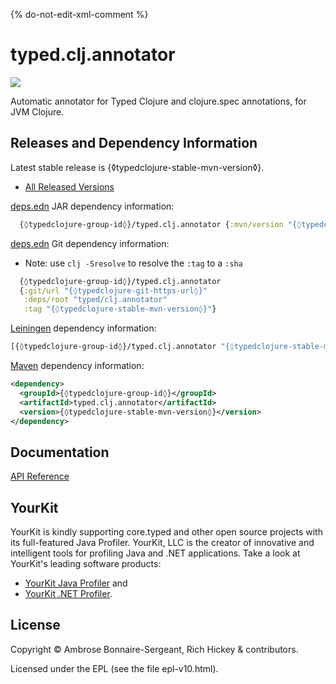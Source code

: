 {% do-not-edit-xml-comment %}
# typed.clj.annotator

<a href='{◊typedclojure-homepage◊}'><img src='images/part-of-typed-clojure-project.png'></a>

Automatic annotator for Typed Clojure and clojure.spec annotations, for JVM Clojure.

## Releases and Dependency Information

Latest stable release is {◊typedclojure-stable-mvn-version◊}.

* [All Released Versions](https://clojars.org/{◊typedclojure-group-id◊}/typed.clj.annotator)

[deps.edn](https://clojure.org/reference/deps_and_cli) JAR dependency information:

```clj
  {◊typedclojure-group-id◊}/typed.clj.annotator {:mvn/version "{◊typedclojure-stable-mvn-version◊}"}
 ```

[deps.edn](https://clojure.org/reference/deps_and_cli) Git dependency information:

- Note: use `clj -Sresolve` to resolve the `:tag` to a `:sha`

```clj
  {◊typedclojure-group-id◊}/typed.clj.annotator
  {:git/url "{◊typedclojure-git-https-url◊}"
   :deps/root "typed/clj.annotator"
   :tag "{◊typedclojure-stable-mvn-version◊}"}
```

[Leiningen](https://github.com/technomancy/leiningen) dependency information:

```clojure
[{◊typedclojure-group-id◊}/typed.clj.annotator "{◊typedclojure-stable-mvn-version◊}"]
```

[Maven](https://maven.apache.org/) dependency information:

```XML
<dependency>
  <groupId>{◊typedclojure-group-id◊}</groupId>
  <artifactId>typed.clj.annotator</artifactId>
  <version>{◊typedclojure-stable-mvn-version◊}</version>
</dependency>
```

## Documentation

[API Reference](https://api.typedclojure.org/latest/typed.clj.annotator/index.html)

## YourKit

YourKit is kindly supporting core.typed and other open source projects with its full-featured Java Profiler.
YourKit, LLC is the creator of innovative and intelligent tools for profiling
Java and .NET applications. Take a look at YourKit's leading software products:

* <a href="http://www.yourkit.com/java/profiler/index.jsp">YourKit Java Profiler</a> and
* <a href="http://www.yourkit.com/.net/profiler/index.jsp">YourKit .NET Profiler</a>.

## License

Copyright © Ambrose Bonnaire-Sergeant, Rich Hickey & contributors.

Licensed under the EPL (see the file epl-v10.html).

